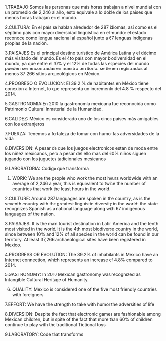 1.TRABAJO:Somos las personas que más horas trabajan a nivel mundial con un promedio de 2,246 al año, esto equivale a lo doble de los paises que menos horas trabajan en el mundo. 

2.CULTURA: En el país se hablan alrededor de 287 idiomas, así como es el séptimo país con mayor diversidad lingüística en el mundo: el estado reconoce como lengua nacional al español junto a 67 lenguas indígenas propias de la nación. 

3.PAISAJES:Es el principal destino turístico de América Latina y el décimo más visitado del mundo. Es el 4to país con mayor biodiversidad en el mundo, ya que entre el 10% y el 12% de todas las especies del mundo pueden ser encontradas en nuestro territorio. se tienen registrados al menos 37 266 sitios arqueológicos en México.

4.PROGRESO O EVOLUCION: El 39.2 % de habitantes en México tiene conexión a Internet, lo que representa un incremento del 4.8 % respecto del 2014.

5.GASTRONOMIA:En 2010 la gastronomía mexicana fue reconocida como Patrimonio Cultural Inmaterial de la Humanidad.

6.CALIDEZ: México es considerado uno de los cinco países más amigables con los extranjeros

7.FUERZA: Tenemos a fortaleza de tomar con humor las adversidades de la vida

8.DIVERSION: A pesar de que los juegos electronicos estan de moda entre los niñez mexicanos, pero a pesar del ello mas del 60% niños siguen jugando con los juguetes tadicionales mesicanos

9.LABORATORIA: Codigo que transforma

1. WORK: We are the people who work the most hours worldwide with an average of 2,246 a year, this is equivalent to twice the number of countries that work the least hours in the world.

2.CULTURE: Around 287 languages ​​are spoken in the country, as is the seventh country with the greatest linguistic diversity in the world: the state recognizes Spanish as a national language along with 67 indigenous languages ​​of the nation.

3.PAISAJES: It is the main tourist destination in Latin America and the tenth most visited in the world. It is the 4th most biodiverse country in the world, since between 10% and 12% of all species in the world can be found in our territory. At least 37,266 archaeological sites have been registered in Mexico.

4.PROGRESS OR EVOLUTION: The 39.2% of inhabitants in Mexico have an Internet connection, which represents an increase of 4.8% compared to 2014.

5.GASTRONOMY: In 2010 Mexican gastronomy was recognized as Intangible Cultural Heritage of Humanity.

6. QUALITY: Mexico is considered one of the five most friendly countries with foreigners

7.EFFORT: We have the strength to take with humor the adversities of life

8.DIVERSION: Despite the fact that electronic games are fashionable among Mexican children, but in spite of the fact that more than 60% of children continue to play with the traditional Tictional toys

9.LABORATORY: Code that transforms